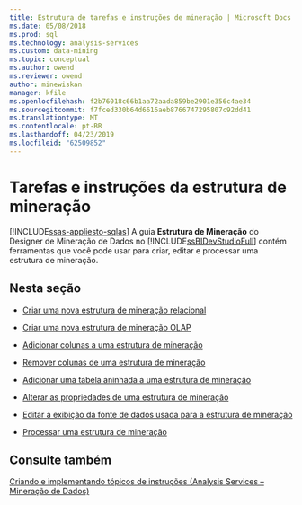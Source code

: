 ```yaml
---
title: Estrutura de tarefas e instruções de mineração | Microsoft Docs
ms.date: 05/08/2018
ms.prod: sql
ms.technology: analysis-services
ms.custom: data-mining
ms.topic: conceptual
ms.author: owend
ms.reviewer: owend
author: minewiskan
manager: kfile
ms.openlocfilehash: f2b76018c66b1aa72aada859be2901e356c4ae34
ms.sourcegitcommit: f7fced330b64d6616aeb8766747295807c92dd41
ms.translationtype: MT
ms.contentlocale: pt-BR
ms.lasthandoff: 04/23/2019
ms.locfileid: "62509852"
---
```

# <a name="mining-structure-tasks-and-how-tos"></a>Tarefas e instruções da estrutura de mineração
[!INCLUDE[ssas-appliesto-sqlas](../../includes/ssas-appliesto-sqlas.md)]
  A guia **Estrutura de Mineração** do Designer de Mineração de Dados no [!INCLUDE[ssBIDevStudioFull](../../includes/ssbidevstudiofull-md.md)] contém ferramentas que você pode usar para criar, editar e processar uma estrutura de mineração.  
  
## <a name="in-this-section"></a>Nesta seção  
  
-   [Criar uma nova estrutura de mineração relacional](../../analysis-services/data-mining/create-a-new-relational-mining-structure.md)  
  
-   [Criar uma nova estrutura de mineração OLAP](../../analysis-services/data-mining/create-a-new-olap-mining-structure.md)  
  
-   [Adicionar colunas a uma estrutura de mineração](../../analysis-services/data-mining/add-columns-to-a-mining-structure.md)  
  
-   [Remover colunas de uma estrutura de mineração](../../analysis-services/data-mining/remove-columns-from-a-mining-structure.md)  
  
-   [Adicionar uma tabela aninhada a uma estrutura de mineração](../../analysis-services/data-mining/add-a-nested-table-to-a-mining-structure.md)  
  
-   [Alterar as propriedades de uma estrutura de mineração](../../analysis-services/data-mining/change-the-properties-of-a-mining-structure.md)  
  
-   [Editar a exibição da fonte de dados usada para a estrutura de mineração](../../analysis-services/data-mining/edit-the-data-source-view-used-for-a-mining-structure.md)  
  
-   [Processar uma estrutura de mineração](../../analysis-services/data-mining/process-a-mining-structure.md)  
  
  
## <a name="see-also"></a>Consulte também  
 [Criando e implementando tópicos de instruções (Analysis Services – Mineração de Dados)](https://msdn.microsoft.com/library/bb522452.aspx)  
  
  
